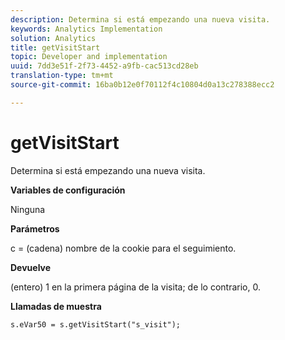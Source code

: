 ```yaml
---
description: Determina si está empezando una nueva visita.
keywords: Analytics Implementation
solution: Analytics
title: getVisitStart
topic: Developer and implementation
uuid: 7dd3e51f-2f73-4452-a9fb-cac513cd28eb
translation-type: tm+mt
source-git-commit: 16ba0b12e0f70112f4c10804d0a13c278388ecc2

---
```



# getVisitStart

Determina si está empezando una nueva visita.

**Variables de configuración**

Ninguna

**Parámetros**

c = (cadena) nombre de la cookie para el seguimiento.

**Devuelve**

(entero) 1 en la primera página de la visita; de lo contrario, 0.

**Llamadas de muestra**

```
s.eVar50 = s.getVisitStart("s_visit");
```

